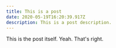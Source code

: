 ```yaml
---
title: This is a post
date: 2020-05-19T16:20:39.917Z
description: This is a post description.
---
```

This is the post itself. Yeah. That's right.